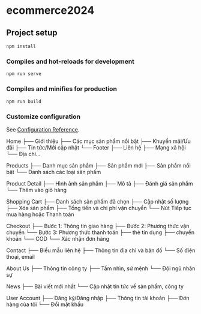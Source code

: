 # ecommerce2024

## Project setup
```
npm install
```

### Compiles and hot-reloads for development
```
npm run serve
```

### Compiles and minifies for production
```
npm run build
```

### Customize configuration
See [Configuration Reference](https://cli.vuejs.org/config/).


Home
├── Giới thiệu
├── Các mục sản phẩm nổi bật
├── Khuyến mãi/Ưu đãi
├── Tin tức/Mới cập nhật
└── Footer
      ├── Liên hệ
      ├── Mạng xã hội
      └── Địa chỉ...

Products
├── Danh mục sản phẩm
├── Sản phẩm mới
├── Sản phẩm nổi bật
└── Danh sách các loại sản phẩm

Product Detail
├── Hình ảnh sản phẩm
├── Mô tả
├── Đánh giá sản phẩm
└── Thêm vào giỏ hàng

Shopping Cart
├── Danh sách sản phẩm đã chọn
├── Cập nhật số lượng
├── Xóa sản phẩm
├── Tổng tiền và chi phí vận chuyển
└── Nút Tiếp tục mua hàng hoặc Thanh toán

Checkout
├── Bước 1: Thông tin giao hàng
├── Bước 2: Phương thức vận chuyển
└── Bước 3: Phương thức thanh toán
       ├── thẻ tín dụng
       ├── chuyển khoản
       └── COD
└── Xác nhận đơn hàng

Contact
├── Biểu mẫu liên hệ
├── Thông tin địa chỉ và bản đồ
└── Số điện thoại, email

About Us
├── Thông tin công ty
├── Tầm nhìn, sứ mệnh
└── Đội ngũ nhân sự

News
├── Bài viết mới nhất
└── Cập nhật tin tức về sản phẩm, công ty

User Account
├── Đăng ký/Đăng nhập
├── Thông tin tài khoản
├── Đơn hàng của tôi
└── Đổi mật khẩu

